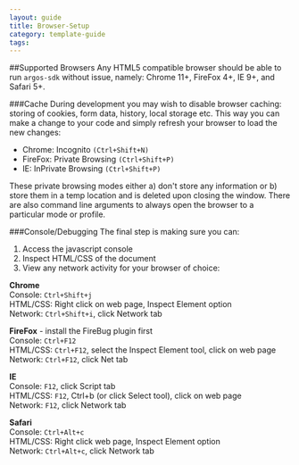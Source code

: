 ---
layout: guide
title: Browser-Setup
category: template-guide
tags: 
---
##Supported Browsers
Any HTML5 compatible browser should be able to run `argos-sdk` without issue, namely: Chrome 11+, FireFox 4+, IE 9+, and Safari 5+.

###Cache
During development you may wish to disable browser caching: storing of cookies, form data, history, local storage etc. This way you can make a change to your code and simply refresh your browser to load the new changes:

* Chrome: Incognito `(Ctrl+Shift+N)` 
* FireFox: Private Browsing `(Ctrl+Shift+P)`
* IE: InPrivate Browsing `(Ctrl+Shift+P)`

These private browsing modes either a) don't store any information or b) store them in a temp location and is deleted upon closing the window. There are also command line arguments to always open the browser to a particular mode or profile.

###Console/Debugging
The final step is making sure you can:

1. Access the javascript console 
1. Inspect HTML/CSS of the document
1. View any network activity for your browser of choice:

**Chrome**   
Console: `Ctrl+Shift+j`   
HTML/CSS: Right click on web page, Inspect Element option   
Network: `Ctrl+Shift+i`, click Network tab

**FireFox** - install the FireBug plugin first   
Console: `Ctrl+F12`   
HTML/CSS: `Ctrl+F12`, select the Inspect Element tool, click on web page   
Network: `Ctrl+F12`, click Net tab

**IE**   
Console: `F12`, click Script tab   
HTML/CSS: `F12`, Ctrl+b (or click Select tool), click on web page   
Network: `F12`, click Network tab

**Safari**   
Console: `Ctrl+Alt+c`   
HTML/CSS: Right click web page, Inspect Element option   
Network: `Ctrl+Alt+c`, click Network tab

